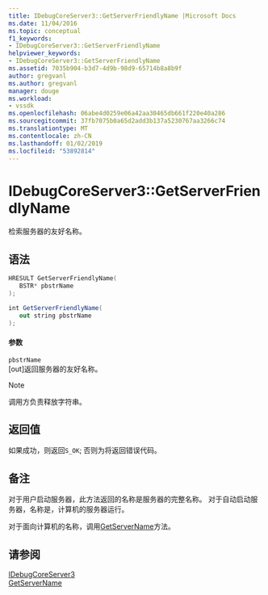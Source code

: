 ```yaml
---
title: IDebugCoreServer3::GetServerFriendlyName |Microsoft Docs
ms.date: 11/04/2016
ms.topic: conceptual
f1_keywords:
- IDebugCoreServer3::GetServerFriendlyName
helpviewer_keywords:
- IDebugCoreServer3::GetServerFriendlyName
ms.assetid: 7035b904-b3d7-4d9b-98d9-65714b8a8b9f
author: gregvanl
ms.author: gregvanl
manager: douge
ms.workload:
- vssdk
ms.openlocfilehash: 06abe4d0259e06a42aa30465db661f220e40a286
ms.sourcegitcommit: 37fb7075b0a65d2add3b137a5230767aa3266c74
ms.translationtype: MT
ms.contentlocale: zh-CN
ms.lasthandoff: 01/02/2019
ms.locfileid: "53892814"
---
```

# <a name="idebugcoreserver3getserverfriendlyname"></a>IDebugCoreServer3::GetServerFriendlyName
检索服务器的友好名称。  
  
## <a name="syntax"></a>语法  
  
```cpp  
HRESULT GetServerFriendlyName(  
   BSTR* pbstrName  
);  
```  
  
```csharp  
int GetServerFriendlyName(  
   out string pbstrName  
);  
```  
  
#### <a name="parameters"></a>参数  
 `pbstrName`  
 [out]返回服务器的友好名称。  
  
> [!NOTE]
>  调用方负责释放字符串。  
  
## <a name="return-value"></a>返回值  
 如果成功，则返回`S_OK`; 否则为将返回错误代码。  
  
## <a name="remarks"></a>备注  
 对于用户启动服务器，此方法返回的名称是服务器的完整名称。 对于自动启动服务器，名称是，计算机的服务器运行。  
  
 对于面向计算机的名称，调用[GetServerName](../../../extensibility/debugger/reference/idebugcoreserver3-getservername.md)方法。  
  
## <a name="see-also"></a>请参阅  
 [IDebugCoreServer3](../../../extensibility/debugger/reference/idebugcoreserver3.md)   
 [GetServerName](../../../extensibility/debugger/reference/idebugcoreserver3-getservername.md)